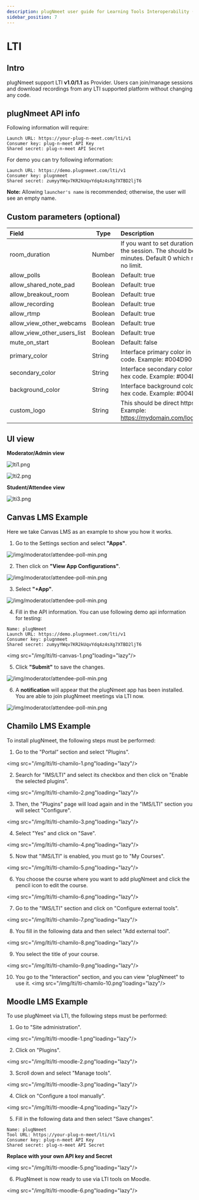 ```yaml
---
description: plugNmeet user guide for Learning Tools Interoperability (LTI)
sidebar_position: 7
---
```


# LTI

## Intro

plugNmeet support LTI **v1.0/1.1** as Provider. Users can join/manage sessions and download recordings from any LTI supported platform without changing any code.

## plugNmeet API info

Following information will require:

```
Launch URL: https://your-plug-n-meet.com/lti/v1
Consumer key: plug-n-meet API Key
Shared secret: plug-n-meet API Secret
```

For demo you can try following information:

```
Launch URL: https://demo.plugnmeet.com/lti/v1
Consumer key: plugnmeet
Shared secret: zumyyYWqv7KR2kUqvYdq4z4sXg7XTBD2ljT6
```

**Note:** Allowing `launcher's name` is recommended; otherwise, the user will see an empty name.

## Custom parameters (optional)

| Field                       | Type    | Description                                                                                           |
| :-------------------------- | ------- | :---------------------------------------------------------------------------------------------------- |
| room_duration               | Number  | If you want to set duration for the session. The should be in minutes. Default 0 which mean no limit. |
| allow_polls                 | Boolean | Default: true                                                                                         |
| allow_shared_note_pad       | Boolean | Default: true                                                                                         |
| allow_breakout_room         | Boolean | Default: true                                                                                         |
| allow_recording             | Boolean | Default: true                                                                                         |
| allow_rtmp                  | Boolean | Default: true                                                                                         |
| allow_view_other_webcams    | Boolean | Default: true                                                                                         |
| allow_view_other_users_list | Boolean | Default: true                                                                                         |
| mute_on_start               | Boolean | Default: false                                                                                        |
| primary_color               | String  | Interface primary color in hex code. Example: #004D90                                                 |
| secondary_color             | String  | Interface secondary color in hex code. Example: #004D90                                               |
| background_color            | String  | Interface background color in hex code. Example: #004D90                                              |
| custom_logo                 | String  | This should be direct https link. Example: https://mydomain.com/logo.png                              |

## UI view

**Moderator/Admin view**

![lti1.png](/img/lti/lti1.png)

![lti2.png](/img/lti/lti2.png)

**Student/Attendee view**

![lti3.png](/img/lti/lti3.png)

## Canvas LMS Example

Here we take Canvas LMS as an example to show you how it works.

1. Go to the Settings section and select **"Apps"**.

<img src="/img/lti/lti-add-apps.png" alt="/img/moderator/attendee-poll-min.png" loading="lazy"/>

2. Then click on **"View App Configurations"**.

<img src="/img/lti/lti-app-config.png" alt="/img/moderator/attendee-poll-min.png" loading="lazy"/>

3. Select **"+App"**.

<img src="/img/lti/lti-click-add.png" alt="/img/moderator/attendee-poll-min.png" loading="lazy"/>

4. Fill in the API information.
   You can use following demo api information for testing:

```
Name: plugNmeet
Launch URL: https://demo.plugnmeet.com/lti/v1
Consumer key: plugnmeet
Shared secret: zumyyYWqv7KR2kUqvYdq4z4sXg7XTBD2ljT6
```
<img src="/img/lti/lti-canvas-1.png"loading="lazy"/> 

5. Click **"Submit"** to save the changes.

<img src="/img/lti/lti-click-submit.png" alt="/img/moderator/attendee-poll-min.png" loading="lazy"/>

6. A **notification** will appear that the plugNmeet app has been installed.
   You are able to join plugNmeet meetings via LTI now.

<img src="/img/lti/lti-sucess.png" alt="/img/moderator/attendee-poll-min.png" loading="lazy"/>

## Chamilo LMS Example
To install plugNmeet, the following steps must be performed:

1. Go to the "Portal” section and select "Plugins".

<img src="/img/lti/lti-chamilo-1.png"loading="lazy"/>   


2. Search for "IMS/LTI" and select its checkbox and then click on "Enable the selected plugins".

<img src="/img/lti/lti-chamilo-2.png"loading="lazy"/>  

3. Then, the "Plugins" page will load again and in the "IMS/LTI" section you will select "Configure".

<img src="/img/lti/lti-chamilo-3.png"loading="lazy"/> 

4. Select "Yes" and click on "Save".

<img src="/img/lti/lti-chamilo-4.png"loading="lazy"/>  

5. Now that "IMS/LTI" is enabled, you must go to "My Courses".

<img src="/img/lti/lti-chamilo-5.png"loading="lazy"/>  

6. You choose the course where you want to add plugNmeet and click the pencil icon to edit the course.

<img src="/img/lti/lti-chamilo-6.png"loading="lazy"/> 

7. Go to the "IMS/LTI" section and click on "Configure external tools".

<img src="/img/lti/lti-chamilo-7.png"loading="lazy"/>  

8. You fill in the following data and then select "Add external tool".

<img src="/img/lti/lti-chamilo-8.png"loading="lazy"/> 

9. You select the title of your course.

<img src="/img/lti/lti-chamilo-9.png"loading="lazy"/>  

10. You go to the "Interaction" section, and you can view "plugNmeet" to use it.
<img src="/img/lti/lti-chamilo-10.png"loading="lazy"/>  

## Moodle LMS Example

To use plugNmeet via LTI, the following steps must be performed:

1. Go to "Site administration".

<img src="/img/lti/lti-moodle-1.png"loading="lazy"/> 

2. Click on "Plugins".

<img src="/img/lti/lti-moodle-2.png"loading="lazy"/>  

3. Scroll down and select "Manage tools".

<img src="/img/lti/lti-moodle-3.png"loading="lazy"/>  

4. Click on "Configure a tool manually".

<img src="/img/lti/lti-moodle-4.png"loading="lazy"/>    

5. Fill in the following data and then select "Save changes".

```
Name: plugNmeet
Tool URL: https://your-plug-n-meet/lti/v1
Consumer key: plug-n-meet API Key
Shared secret: plug-n-meet API Secret

```
**Replace with your own API key and Secret**

<img src="/img/lti/lti-moodle-5.png"loading="lazy"/>  


6. PlugNmeet is now ready to use via LTI tools on Moodle.

<img src="/img/lti/lti-moodle-6.png"loading="lazy"/>   
